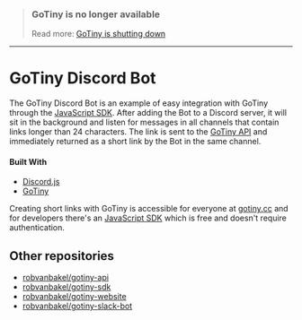 > ### GoTiny is no longer available
>
> Read more: [GoTiny is shutting down](https://github.com/robvanbakel/gotiny-api/issues/11)

---

# GoTiny Discord Bot

The GoTiny Discord Bot is an example of easy integration with GoTiny through the [JavaScript SDK](https://github.com/robvanbakel/gotiny-sdk). After adding the Bot to a Discord server, it will sit in the background and listen for messages in all channels that contain links longer than 24 characters. The link is sent to the [GoTiny API](https://github.com/robvanbakel/gotiny-api) and immediately returned as a short link by the Bot in the same channel.

#### Built With

- [Discord.js](https://discord.js.org)
- [GoTiny](https://www.npmjs.com/package/gotiny)

Creating short links with GoTiny is accessible for everyone at [gotiny.cc](https://gotiny.cc) and for developers there's an [JavaScript SDK](https://github.com/robvanbakel/gotiny-sdk) which is free and doesn't require authentication. 

## Other repositories

- [robvanbakel/gotiny-api](https://github.com/robvanbakel/gotiny-api)
- [robvanbakel/gotiny-sdk](https://github.com/robvanbakel/gotiny-sdk)
- [robvanbakel/gotiny-website](https://github.com/robvanbakel/gotiny-website)
- [robvanbakel/gotiny-slack-bot](https://github.com/robvanbakel/gotiny-slack-bot)

